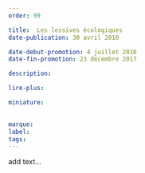 ```yaml
---
order: 99

title:  Les lessives écologiques
date-publication: 30 avril 2016

date-debut-promotion: 4 juillet 2016
date-fin-promotion: 23 décembre 2017

description: 

lire-plus:

miniature:
 

marque:
label: 
tags:
---
```

<!--fin-excerpt-->
<!-- ******************************** -->
<!-- **** début contenu détaillé **** -->

add text...

<!-- **** fin contenu détaillé **** -->
<!-- ****************************** -->